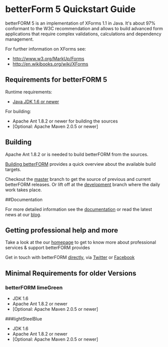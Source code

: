 # betterForm 5 Quickstart Guide

betterFORM 5 is an implementation of XForms 1.1 in Java. It's about 97% conformant to the W3C recommendation and allows to build advanced form applications that require complex validations, calculations and dependency management. 

For further information on XForms  see:

* http://www.w3.org/MarkUp/Forms
* http://en.wikibooks.org/wiki/XForms


## Requirements for betterFORM 5
   Runtime requirements:
   
   * [Java JDK 1.6 or newer](http://www.oracle.com/technetwork/java/javase/downloads/index.html)
   
   For building:
   
   * Apache Ant 1.8.2 or newer for building the sources
   * [Optional: Apache Maven 2.0.5 or newer]


## Building  

Apache Ant 1.8.2 or is needed to build betterFORM from the sources. 

[Building betterFORM](http://betterform.wordpress.com/building-betterform/) provides a quick overview about the available build targets. 

Checkout the [master](https://github.com/betterFORM/betterFORM) branch to get the source of previous and current betterFORM releases. Or lift off at the [development](https://github.com/betterFORM/betterFORM/tree/development) branch where the daily work takes place.

##Documentation

For more detailed information see the [documentation](http://betterform.wordpress.com/documentation/) or read the latest news at our [blog](http://betterform.wordpress.com).

## Getting professional help and more
Take a look at the our [homepage](http://www.betterform.de) to get to know more about professional services & support betterFORM provides

Get in touch with betterFORM [directly](http://www.betterform.de/en/whoweare.html), via [Twitter](https://twitter.com/betterform2010) or [Facebook](http://www.facebook.com/pages/betterFORM/110961888926581)

## Minimal Requirements for older Versions

### betterFORM limeGreen
   * JDK 1.6
   * Apache Ant 1.8.2 or newer
   * [Optional: Apache Maven 2.0.5 or newer]

###lightSteelBlue
   * JDK 1.6
   * Apache Ant 1.8.2 or newer
   * [Optional: Apache Maven 2.0.5 or newer]
    

